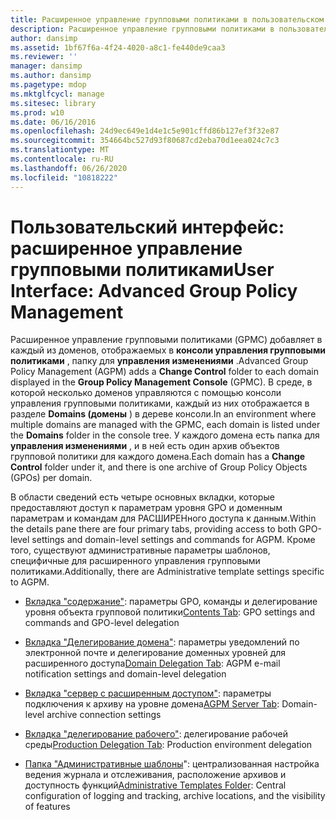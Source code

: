 ```yaml
---
title: Расширенное управление групповыми политиками в пользовательском интерфейсе
description: Расширенное управление групповыми политиками в пользовательском интерфейсе
author: dansimp
ms.assetid: 1bf67f6a-4f24-4020-a8c1-fe440de9caa3
ms.reviewer: ''
manager: dansimp
ms.author: dansimp
ms.pagetype: mdop
ms.mktglfcycl: manage
ms.sitesec: library
ms.prod: w10
ms.date: 06/16/2016
ms.openlocfilehash: 24d9ec649e1d4e1c5e901cffd86b127ef3f32e87
ms.sourcegitcommit: 354664bc527d93f80687cd2eba70d1eea024c7c3
ms.translationtype: MT
ms.contentlocale: ru-RU
ms.lasthandoff: 06/26/2020
ms.locfileid: "10818222"
---
```

# <span data-ttu-id="ec417-103">Пользовательский интерфейс: расширенное управление групповыми политиками</span><span class="sxs-lookup"><span data-stu-id="ec417-103">User Interface: Advanced Group Policy Management</span></span>


<span data-ttu-id="ec417-104">Расширенное управление групповыми политиками (GPMC) добавляет в каждый из доменов, отображаемых в **консоли управления групповыми политиками** , папку для **управления изменениями** .</span><span class="sxs-lookup"><span data-stu-id="ec417-104">Advanced Group Policy Management (AGPM) adds a **Change Control** folder to each domain displayed in the **Group Policy Management Console** (GPMC).</span></span> <span data-ttu-id="ec417-105">В среде, в которой несколько доменов управляются с помощью консоли управления групповыми политиками, каждый из них отображается в разделе **Domains (домены** ) в дереве консоли.</span><span class="sxs-lookup"><span data-stu-id="ec417-105">In an environment where multiple domains are managed with the GPMC, each domain is listed under the **Domains** folder in the console tree.</span></span> <span data-ttu-id="ec417-106">У каждого домена есть папка для **управления изменениями** , и в ней есть один архив объектов групповой политики для каждого домена.</span><span class="sxs-lookup"><span data-stu-id="ec417-106">Each domain has a **Change Control** folder under it, and there is one archive of Group Policy Objects (GPOs) per domain.</span></span>

<span data-ttu-id="ec417-107">В области сведений есть четыре основных вкладки, которые предоставляют доступ к параметрам уровня GPO и доменным параметрам и командам для РАСШИРЕНного доступа к данным.</span><span class="sxs-lookup"><span data-stu-id="ec417-107">Within the details pane there are four primary tabs, providing access to both GPO-level settings and domain-level settings and commands for AGPM.</span></span> <span data-ttu-id="ec417-108">Кроме того, существуют административные параметры шаблонов, специфичные для расширенного управления групповыми политиками.</span><span class="sxs-lookup"><span data-stu-id="ec417-108">Additionally, there are Administrative template settings specific to AGPM.</span></span>

-   <span data-ttu-id="ec417-109">[Вкладка "содержание"](contents-tab-agpm40.md): параметры GPO, команды и делегирование уровня объекта групповой политики</span><span class="sxs-lookup"><span data-stu-id="ec417-109">[Contents Tab](contents-tab-agpm40.md): GPO settings and commands and GPO-level delegation</span></span>

-   <span data-ttu-id="ec417-110">[Вкладка "Делегирование домена"](domain-delegation-tab-agpm40.md): параметры уведомлений по электронной почте и делегирование доменных уровней для расширенного доступа</span><span class="sxs-lookup"><span data-stu-id="ec417-110">[Domain Delegation Tab](domain-delegation-tab-agpm40.md): AGPM e-mail notification settings and domain-level delegation</span></span>

-   <span data-ttu-id="ec417-111">[Вкладка "сервер с расширенным доступом"](agpm-server-tab-agpm40.md): параметры подключения к архиву на уровне домена</span><span class="sxs-lookup"><span data-stu-id="ec417-111">[AGPM Server Tab](agpm-server-tab-agpm40.md): Domain-level archive connection settings</span></span>

-   <span data-ttu-id="ec417-112">[Вкладка "делегирование рабочего"](production-delegation-tab-agpm40.md): делегирование рабочей среды</span><span class="sxs-lookup"><span data-stu-id="ec417-112">[Production Delegation Tab](production-delegation-tab-agpm40.md): Production environment delegation</span></span>

-   <span data-ttu-id="ec417-113">[Папка "Административные шаблоны](administrative-templates-folder-agpm40.md)": централизованная настройка ведения журнала и отслеживания, расположение архивов и доступность функций</span><span class="sxs-lookup"><span data-stu-id="ec417-113">[Administrative Templates Folder](administrative-templates-folder-agpm40.md): Central configuration of logging and tracking, archive locations, and the visibility of features</span></span>

 

 





